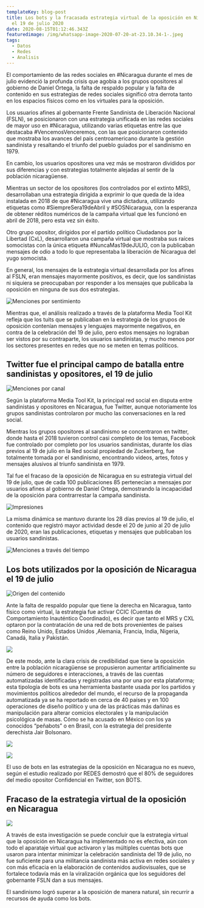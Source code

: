 ```yaml
---
templateKey: blog-post
title: Los bots y la fracasada estrategia virtual de la oposición en Nicaragua
  el 19 de julio 2020
date: 2020-08-15T01:12:46.343Z
featuredimage: /img/whatsapp-image-2020-07-20-at-23.10.34-1-.jpeg
tags:
  - Datos
  - Redes
  - Analisis
---
```

El comportamiento de las redes sociales en #Nicaragua durante el mes de julio evidenció la profunda crisis que agobia a los grupos opositores al gobierno de Daniel Ortega, la falta de respaldo popular y la falta de contenido en sus estrategias de redes sociales significó otra derrota tanto en los espacios físicos como en los virtuales para la oposición.

Los usuarios afines al gobernante Frente Sandinista de Liberación Nacional (FSLN), se posicionaron con una estrategia unificada en las redes sociales de mayor uso en #Nicaragua, utilizando varias etiquetas entre las que destacaba #VencemosVenceremos, con las que posicionaron contenido que mostraba los avances del país centroamericano durante la gestión sandinista y resaltando el triunfo del pueblo guiados por el sandinismo en 1979.

En cambio, los usuarios opositores una vez más se mostraron divididos por sus diferencias y con estrategias totalmente alejadas al sentir de la población nicaragüense.

Mientras un sector de los opositores (los controlados por el extinto MRS), desarrollaban una estrategia dirigida a exprimir lo que queda de la idea instalada en 2018 de que #Nicaragua vive una dictadura, utilizando etiquetas como #SiempreSera19deAbril y #SOSNicaragua, con la esperanza de obtener réditos numéricos de la campaña virtual que les funcionó en abril de 2018, pero esta vez sin éxito.

Otro grupo opositor, dirigidos por el partido político Ciudadanos por la Libertad (CxL), desarrollaron una campaña virtual que mostraba sus raíces somocistas con la única etiqueta #NuncaMas19deJULIO, con la publicaban mensajes de odio a todo lo que representaba la liberación de Nicaragua del yugo somocista.

En general, los mensajes de la estrategia virtual desarrollada por los afines al FSLN, eran mensajes mayormente positivos, es decir, que los sandinistas ni siquiera se preocupaban por responder a los mensajes que publicaba la oposición en ninguna de sus dos estrategias.

![Menciones por sentimiento](/img/01.jpg)

Mientras que, el análisis realizado a través de la plataforma Media Tool Kit refleja que los tuits que se publicaban en la estrategia de los grupos de oposición contenían mensajes y lenguajes mayormente negativos, en contra de la celebración del 19 de julio, pero estos mensajes no lograban ser vistos por su contraparte, los usuarios sandinistas, y mucho menos por los sectores presentes en redes que no se meten en temas políticos.

## Twitter fue el principal campo de batalla entre sandinistas y opositores, el 19 de julio

![Menciones por canal](/img/02.jpg)

Según la plataforma Media Tool Kit, la principal red social en disputa entre sandinistas y opositores en Nicaragua, fue Twitter, aunque notoriamente los grupos sandinistas controlaron por mucho las conversaciones en la red social.

Mientras los grupos opositores al sandinismo se concentraron en twitter, donde hasta el 2018 tuvieron control casi completo de los temas, Facebook fue controlado por completo por los usuarios sandinistas, durante los días previos al 19 de julio en la Red social propiedad de Zuckerberg, fue totalmente tomada por el sandinismo, encontrando videos, artes, fotos y mensajes alusivos al triunfo sandinista en 1979.

Tal fue el fracaso de la oposición de Nicaragua en su estrategia virtual del 19 de julio, que de cada 100 publicaciones 85 pertenecían a mensajes por usuarios afines al gobierno de Daniel Ortega, demostrando la incapacidad de la oposición para contrarrestar la campaña sandinista.

![Impresiones](/img/03.jpg)

La misma dinámica se mantuvo durante los 28 días previos al 19 de julio, el contenido que registró mayor actividad desde el 20 de junio al 20 de julio de 2020, eran las publicaciones, etiquetas y mensajes que publicaban los usuarios sandinistas.

![Menciones a través del tiempo](/img/04.jpg)

## Los bots utilizados por la oposición de Nicaragua el 19 de julio

![Origen del contenido](/img/whatsapp-image-2020-07-20-at-23.10.34-1-.jpeg "Mapa de calor ")

Ante la falta de respaldo popular que tiene la derecha en Nicaragua, tanto físico como virtual, la estrategia fue activar CCIC (Cuentas de Comportamiento Inauténtico Coordinado), es decir que tanto el MRS y CXL optaron por la contratación de una red de bots provenientes de países como Reino Unido, Estados Unidos ,Alemania, Francia, India, Nigeria, Canadá, Italia y Pakistán.

![](/img/05.jpg)

De este modo, ante la clara crisis de credibilidad que tiene la oposición entre la población nicaragüense se propusieron aumentar artificialmente su número de seguidores e interacciones, a través de las cuentas automatizadas identificadas y registradas una por una por esta plataforma; esta tipología de bots es una herramienta bastante usada por los partidos y movimientos políticos alrededor del mundo, el recurso de la propaganda automatizada ya se ha reportado en cerca de 40 países y en 100 operaciones de diseño político y una de las prácticas más dañinas es manipulación para alterar comicios electorales y la manipulación psicológica de masas. Cómo se ha acusado en México con los ya conocidos “peñabots” o en Brasil, con la estrategia del presidente derechista Jair Bolsonaro.

![](/img/06.jpg)

![](/img/07.jpg)

El uso de bots en las estrategias de la oposición en Nicaragua no es nuevo, según el estudio realizado por REDES demostró que el 80% de seguidores del medio opositor Confidencial en Twitter, son BOTS.

## Fracaso de la estrategia virtual de la oposición en Nicaragua

![](/img/08.jpg)

A través de esta investigación se puede concluir que la estrategia virtual que la oposición en Nicaragua ha implementado no es efectiva, aún con todo el aparataje virtual que activaron y las múltiples cuentas bots que usaron para intentar minimizar la celebración sandinista del 19 de julio, no fue suficiente para una militancia sandinista más activa en redes sociales y con más eficacia en la elaboración de contenidos audiovisuales, que se fortalece todavía más en la viralización orgánica que los seguidores del gobernante FSLN dan a sus mensajes.

El sandinismo logró superar a la oposición de manera natural, sin recurrir a recursos de ayuda como los bots.